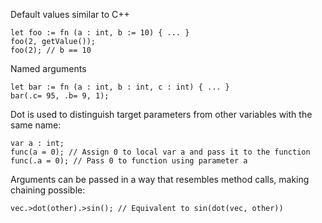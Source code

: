Default values similar to C++

	let foo := fn (a : int, b := 10) { ... }
	foo(2, getValue());
	foo(2); // b == 10

Named arguments

	let bar := fn (a : int, b : int, c : int) { ... }
	bar(.c= 95, .b= 9, 1);
  
Dot is used to distinguish target parameters from other variables with the same name:

	var a : int;
	func(a = 0); // Assign 0 to local var a and pass it to the function
	func(.a = 0); // Pass 0 to function using parameter a

Arguments can be passed in a way that resembles method calls, making chaining possible:

	vec.>dot(other).>sin(); // Equivalent to sin(dot(vec, other))

